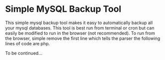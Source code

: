 # Simple MySQL Backup Tool

This simple mysql backup tool makes it easy to automatically backup all your mysql databases. This tool is best run from terminal or cron but can easily be modified to run in the browser (not recommended). To run from the browser, simple remove the first line which tells the parser the following lines of code are php.

To be continued...